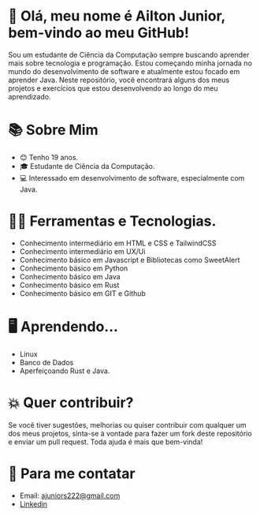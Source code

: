 # 👋 Olá, meu nome é Ailton Junior, bem-vindo ao meu GitHub!
Sou um estudante de Ciência da Computação sempre buscando aprender mais sobre tecnologia e programação. Estou começando minha jornada no mundo do desenvolvimento de software e atualmente estou focado em aprender Java. Neste repositório, você encontrará alguns dos meus projetos e exercícios que estou desenvolvendo ao longo do meu aprendizado.

# 📚 Sobre Mim
- 😊 Tenho 19 anos.
- 🎓 Estudante de Ciência da Computação.
- 💻 Interessado em desenvolvimento de software, especialmente com Java.

# 👨‍💻 Ferramentas e Tecnologias.
- Conhecimento intermediário em HTML e CSS e TailwindCSS
- Conhecimento intermediário em UX/Ui
- Conhecimento básico em Javascript e Bibliotecas como SweetAlert
- Conhecimento básico em Python
- Conhecimento básico em Java
- Conhecimento básico em Rust
- Conhecimento básico em GIT e Github

# 🖥 Aprendendo...
- Linux
- Banco de Dados
- Aperfeiçoando Rust e Java.

# 💥 Quer contribuir? 
Se você tiver sugestões, melhorias ou quiser contribuir com qualquer um dos meus projetos, sinta-se à vontade para fazer um fork deste repositório e enviar um pull request. Toda ajuda é mais que bem-vinda!

# 📩 Para me contatar
- Email: ajuniors222@gmail.com
- [Linkedin](https://www.linkedin.com/in/ailton-junior-python/)

<!---
ailtonjuniors2/ailtonjuniors2 is a ✨ special ✨ repository because its `README.md` (this file) appears on your GitHub profile.
You can click the Preview link to take a look at your changes.
--->
